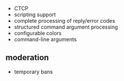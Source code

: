 * CTCP
* scripting support
* complete processing of reply/error codes
* structured command argument processing
* configurable colors
* command-line arguments

moderation
----------

* temporary bans
